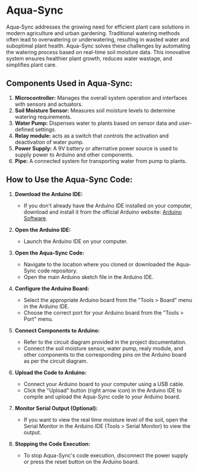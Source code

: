 # Aqua-Sync
Aqua-Sync addresses the growing need for efficient plant care solutions in modern agriculture and urban gardening. Traditional watering methods often lead to overwatering or underwatering, resulting in wasted water and suboptimal plant health. Aqua-Sync solves these challenges by automating the watering process based on real-time soil moisture data. This innovative system ensures healthier plant growth, reduces water wastage, and simplifies plant care. 

## Components Used in Aqua-Sync:

1. **Microcontroller:** Manages the overall system operation and interfaces with sensors and actuators.
2. **Soil Moisture Sensor:** Measures soil moisture levels to determine watering requirements.
3. **Water Pump:** Dispenses water to plants based on sensor data and user-defined settings.
4. **Relay module:**  acts as a switch that controls the  activation and deactivation of water pump.
5. **Power Supply:** A 9V battery or alternative power source is used to supply power to Arduino and other components.
6. **Pipe:** A connected system for transporting water from pump to plants.

## How to Use the Aqua-Sync Code:

1. **Download the Arduino IDE:**
   - If you don't already have the Arduino IDE installed on your computer, download and install it from the official Arduino website: [Arduino Software](https://www.arduino.cc/en/software).

2. **Open the Arduino IDE:**
   - Launch the Arduino IDE on your computer.

3. **Open the Aqua-Sync Code:**
   - Navigate to the location where you cloned or downloaded the Aqua-Sync code repository.
   - Open the main Arduino sketch file  in the Arduino IDE.

4. **Configure the Arduino Board:**
   - Select the appropriate Arduino board from the "Tools > Board" menu in the Arduino IDE.
   - Choose the correct port for your Arduino board from the "Tools > Port" menu.

5. **Connect Components to Arduino:**
   - Refer to the circuit diagram provided in the project documentation.
   - Connect the soil moisture sensor, water pump, realy module, and other components to the corresponding pins on the Arduino board as per the circuit diagram.

6. **Upload the Code to Arduino:**
   - Connect your Arduino board to your computer using a USB cable.
   - Click the "Upload" button (right arrow icon) in the Arduino IDE to compile and upload the Aqua-Sync code to your Arduino board.

7. **Monitor Serial Output (Optional):**
   - If you want to view the real time moisture level of the soil, open the Serial Monitor in the Arduino IDE (Tools > Serial Monitor) to view the output.

8. **Stopping the Code Execution:**
   - To stop Aqua-Sync's code execution, disconnect the power supply or press the reset button on the Arduino board.








